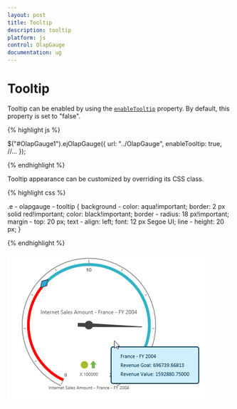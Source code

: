 ```yaml
---
layout: post
title: Tooltip
description: tooltip
platform: js
control: OlapGauge
documentation: ug
---
```


# Tooltip

Tooltip can be enabled by using the [`enableTooltip`](/js/api/ejolapgauge#members:enabletooltip) property. By default, this property is set to "false".

{% highlight js %}

$("#OlapGauge1").ejOlapGauge({
    url: "../OlapGauge",
    enableTooltip: true,
    //...
});

{% endhighlight %}

Tooltip appearance can be customized by overriding its CSS class.

{% highlight css %}

.e - olapgauge - tooltip {
    background - color: aqua!important;
    border: 2 px solid red!important;
    color: black!important;
    border - radius: 18 px!important;
    margin - top: 20 px;
    text - align: left;
    font: 12 px Segoe UI;
    line - height: 20 px;
}

{% endhighlight %}
    
![](Tooltip_images/tooltip.png) 

